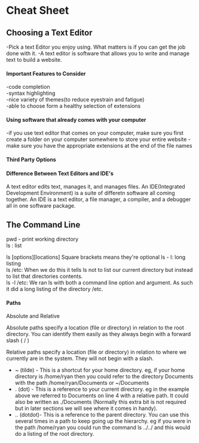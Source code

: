 # Cheat Sheet

## Choosing a Text Editor
-Pick a text Editor you enjoy using. What matters is if you can get the job done with it. 
-A text editor is software that allows you to write and manage text to build a website. 


#### Important Features to Consider
-code completion  
-syntax highlighting  
-nice variety of themes(to reduce eyestrain and fatigue)  
-able to choose form a healthy selection of extensions


#### Using software that already comes with your computer 
-if you use text editor that comes on your computer, make sure you first create a folder on your computer somewhere to store your entire website
-make sure you have the appropriate extensions at the end of the file names


#### Third Party Options


#### Difference Between Text Editors and IDE's

A text editor edits text, manages it, and manages files. 
An IDE(Integrated Development Environment) is a suite of differetn software all coming together. An IDE is a text editor, a file
manager, a compiler, and a debugger all in one software package.


## The Command Line

pwd - print working directory  
ls : list  

ls [options][locations] Square brackets means they're optional
ls - l: long listing  
ls /etc: When we do this it tells ls not to list our current directory but instead to list that directories contents.  
ls -l /etc: We ran ls with both a command line option and argument. As such it did a long listing of the directory /etc.  

#### Paths
Absolute and Relative

Absolute paths specify a location (file or directory) in relation to the root directory. You can identify them easily as they always begin with a forward slash ( / )

Relative paths specify a location (file or directory) in relation to where we currently are in the system. They will not begin with a slash.

- ~ (tilde) - This is a shortcut for your home directory. eg, if your home directory is /home/ryan then you could refer to the directory Documents with the path /home/ryan/Documents or ~/Documents
- . (dot) - This is a reference to your current directory. eg in the example above we referred to Documents on line 4 with a relative path. It could also be written as ./Documents (Normally this extra bit is not required but in later sections we will see where it comes in handy).
- .. (dotdot)- This is a reference to the parent directory. You can use this several times in a path to keep going up the hierarchy. eg if you were in the path /home/ryan you could run the command ls ../../ and this would do a listing of the root directory.
